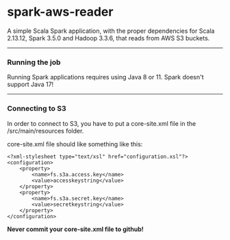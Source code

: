 
# spark-aws-reader
A simple Scala Spark application, with the proper dependencies for Scala 2.13.12, Spark 3.5.0 and Hadoop 3.3.6, that reads from AWS S3 buckets.

-------------------------------------------
### Running the job 
Running Spark applications requires using Java 8 or 11. 
Spark doesn't support Java 17!

-------------------------------------------
### Connecting to S3
In order to connect to S3, you have to put a core-site.xml file in the /src/main/resources folder.


core-site.xml file should like something like this:

```<?xml version="1.0"?>
<?xml-stylesheet type="text/xsl" href="configuration.xsl"?>
<configuration>
    <property>
        <name>fs.s3a.access.key</name>
        <value>accesskeystring</value>
    </property>
    <property>
        <name>fs.s3a.secret.key</name>
        <value>secretkeystring</value>
    </property>
</configuration>
```

**Never commit your core-site.xml file to github!**

